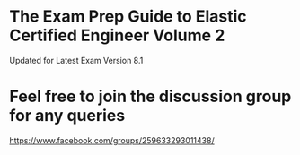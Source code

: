 
# The Exam Prep Guide to Elastic Certified Engineer Volume 2
Updated for Latest Exam Version 8.1






# Feel free to join the discussion group for any queries

https://www.facebook.com/groups/259633293011438/

